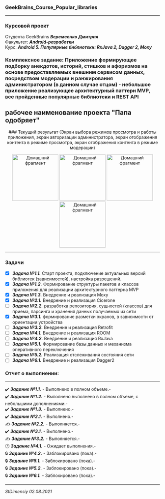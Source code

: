 ### GeekBrains_Course_Popular_libraries
---

### Курсовой проект 

Студента GeekBrains ***Веремеенко Дмитрия***    
Факультет: ***Android-разработки***    
Курс: ***Android 5. Популярные библиотеки: RxJava 2, Dagger 2, Moxy***
### Комплексное задание: Приложение формирующее подборку анекдотов, историй, стишков и афоризмов на основе предоставляемых внешним сервисом данных, посредством модерации и ранжирования администратором (в данном случае отцом) - небольшое приложение реализующее архитектурный паттерн MVP, все пройденные популярные библиотеки и REST API
рабочее наименование проекта "Папа одобряет"
---    

<p align="center"> ### Текущий результат (Экран выбора режимов просмотра и работы приложения, экран авторизации администратора, экран отображения контента в режиме просмотра, экран отображения контента в режиме модерации)  </p>
<p align="center">
  <img src="https://github.com/stdimensiy/GeekBrains_Course_Popular_libraries_HW_My_GIT_API_App/blob/master/snapshots/MyGit_8.jpg" width="150" title="Домашний фрагмент">
  <img src="https://github.com/stdimensiy/GeekBrains_Course_Popular_libraries_HW_My_GIT_API_App/blob/master/snapshots/MyGit_9.jpg" width="150" title="Домашний фрагмент">
  <img src="https://github.com/stdimensiy/GeekBrains_Course_Popular_libraries_HW_My_GIT_API_App/blob/master/snapshots/MyGit_11.jpg" width="150" title="Домашний фрагмент">
  <img src="https://github.com/stdimensiy/GeekBrains_Course_Popular_libraries_HW_My_GIT_API_App/blob/master/snapshots/MyGit_10.jpg" width="150" title="Домашний фрагмент">

</p>

--- 

### Задачи
- [X] ***Задача №1.1.***    Старт проекта, подключение актуальных версий библиотек (зависимостей), настройка разрешений.
- [X] ***Задача №1.2.***    Формирование структуры  пакетов и классов приложения для реализации архитектурного паттерна MVP
- [X] ***Задача №1.3.***    Внедрение и реализация Moxy
- [X] ***Задача №2.1.***    Внедрение и реализация Cicerone
- [ ] ***Задача №2.2.***    разработка репозитория, сущностей (классов) для приема, парсинга и хранения данных получаемых из сети
- [X] ***Задача №3.1.***    формирование разметки экранов, в зависимости от ориентации устройства     
- [ ] ***Задача №3.2.***    Внедрение и реализация Retrofit   
- [ ] ***Задача №4.1.***    Внедрение и реализация ROOM   
- [ ] ***Задача №4.2.***    Внедрение и реализация RxJava  
- [ ] ***Задача №5.1.***    Формирование базы данных и механизма оперативного переключения   
- [ ] ***Задача №5.2.***    Реализация отслеживания состояния сети
- [ ] ***Задача №6.1.***    Внедрение и реализация Dagger2     

### Отчет о выполнении:
---    
:heavy_check_mark: ***Задание №1.1.*** - Выполнено в полном объеме.-    
:heavy_check_mark: ***Задание №1.2.*** - Выполнено выполнено в полном объеме, с небольшими
дополнениями.-    
:heavy_check_mark: ***Задание №1.3.*** - Выполнено.-    
:heavy_check_mark: ***Задание №2.1.*** - Выполнено.-    
:writing_hand: ***Задание №2.2.*** - Выполняется.-    
:heavy_check_mark: ***Задание №3.1.*** - Выполнено.-    
:writing_hand: ***Задание №3.2.*** - Выполняется.-    
:clock2: ***Задание №4.1.*** - Ожидает выполнения.-    
:lock: ***Задание №4.2.*** - Заблокировано (пока).-    
:lock: ***Задание №5.1.*** - Заблокировано (пока).-    
:lock: ***Задание №5.2.*** - Заблокировано (пока).-    
:lock: ***Задание №6.1.*** - Заблокировано (пока).-

---   

*StDimensiy 02.08.2021*
